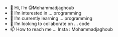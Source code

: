 - 👋 Hi, I’m @Mohammadjaghoub
- 👀 I’m interested in ... programming
- 🌱 I’m currently learning ... programming
- 💞️ I’m looking to collaborate on ... code
- 📫 How to reach me ... Insta : Mohammadjaghoub

<!---
Mohammadjaghoub/Mohammadjaghoub is a ✨ special ✨ repository because its `README.md` (this file) appears on your GitHub profile.
You can click the Preview link to take a look at your changes.
--->

